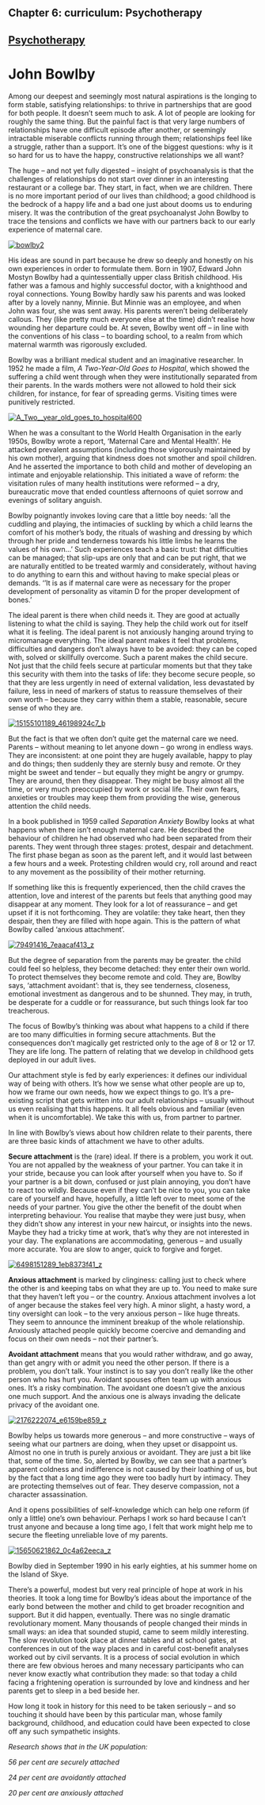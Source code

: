 Chapter  6: curriculum: Psychotherapy
------------------------------------

[Psychotherapy](../category/curriculum/psychotherapy/index.html)
----------------------------------------------------------------

John Bowlby 
============

Among our deepest and seemingly most natural aspirations is the longing to form stable, satisfying relationships: to thrive in partnerships that are good for both people. It doesn’t seem much to ask. A lot of people are looking for roughly the same thing. But the painful fact is that very large numbers of relationships have one difficult episode after another, or seemingly intractable miserable conflicts running through them; relationships feel like a struggle, rather than a support. It’s one of the biggest questions: why is it so hard for us to have the happy, constructive relationships we all want?

<span class="s1">The huge – and not yet fully digested – insight of psychoanalysis is that the challenges of relationships do not start over dinner in an interesting restaurant or a college bar. They start, in fact, when we are children. There is no more important period of our lives than childhood; a good childhood is the bedrock of a happy life and a bad one just about dooms us to enduring misery. It was the contribution of the great psychoanalyst John Bowlby to trace the tensions and conflicts we have with our partners back to our early experience of maternal care. </span>

[![bowlby2](http://i0.wp.com/www.thebookoflife.org/wp-content/uploads/2014/11/bowlby2.jpg?resize=635%2C580)](http://i1.wp.com/www.thebookoflife.org/wp-content/uploads/2014/11/bowlby2.jpg)

<span class="s1">His ideas are sound in part because he drew so deeply and honestly on his own experiences in order to formulate them. Born in 1907, Edward John Mostyn Bowlby had a quintessentially upper class British childhood. His father was a famous and highly successful doctor, with a knighthood and royal connections. Young Bowlby hardly saw his parents and was looked after by a lovely nanny, Minnie. But Minnie was an employee, and when John was four, she was sent away. His parents weren’t being deliberately callous. They (like pretty much everyone else at the time) didn’t realise how wounding her departure could be. At seven, Bowlby went off – in line with the conventions of his class – to boarding school, to a realm from which maternal warmth was rigorously excluded. </span>

<span class="s1">Bowlby was a brilliant medical student and an imaginative researcher. In 1952 he made a film, *A Two-Year-Old Goes to Hospital*, which showed the suffering a child went through when they were institutionally separated from their parents. In the wards mothers were not allowed to hold their sick children, for instance, for fear of spreading germs. Visiting times were punitively restricted.  </span>

[![A\_Two\_\_year\_old\_goes\_to\_hospital600](http://i0.wp.com/www.thebookoflife.org/wp-content/uploads/2014/11/A_Two__year_old_goes_to_hospital600.jpg?resize=635%2C494)](http://i2.wp.com/www.thebookoflife.org/wp-content/uploads/2014/11/A_Two__year_old_goes_to_hospital600.jpg)

<span class="s1">When he was a consultant to the World Health Organisation in the early 1950s, Bowlby wrote a report, ‘Maternal Care and Mental Health’. He attacked prevalent assumptions (including those vigorously maintained by his own mother), arguing that kindness does not smother and spoil children. And he asserted the importance to both child and mother of developing an intimate and enjoyable relationship. This initiated a wave of reform: the visitation rules of many health institutions were reformed – a dry, bureaucratic move that ended countless afternoons of quiet sorrow and evenings of solitary anguish. </span>

<span class="s1">Bowlby poignantly invokes loving care that a little boy needs: ‘all the cuddling and playing, the intimacies of suckling by which a child learns the comfort of his mother’s body, the rituals of washing and dressing by which through her pride and tenderness towards his little limbs he learns the values of his own…’ Such experiences teach a basic trust: that difficulties can be managed; that slip-ups are only that and can be put right, that we are naturally entitled to be treated warmly and considerately, without having to do anything to earn this and without having to make special pleas or demands. ‘’It is as if maternal care were as necessary for the proper development of personality as vitamin D for the proper development of bones.’</span>

<span class="s1">The ideal parent is there when child needs it. They are good at actually listening to what the child is saying. They help the child work out for itself what it is feeling. The ideal parent is not anxiously hanging around trying to micromanage everything. The ideal parent makes it feel that problems, difficulties and dangers don’t always have to be avoided: they can be coped with, solved or skillfully overcome. Such a parent makes the child secure. Not just that the child feels secure at particular moments but that they take this security with them into the tasks of life: they become secure people, so that they are less urgently in need of external validation, less devastated by failure, less in need of markers of status to reassure themselves of their own worth – because they carry within them a stable, reasonable, secure sense of who they are. </span>

[![15155101189\_46198924c7\_b](http://i1.wp.com/www.thebookoflife.org/wp-content/uploads/2014/11/15155101189_46198924c7_b.jpg?resize=635%2C508)](http://i2.wp.com/www.thebookoflife.org/wp-content/uploads/2014/11/15155101189_46198924c7_b.jpg)

<span class="s1">But the fact is that we often don’t quite get the maternal care we need. Parents – without meaning to let anyone down – go wrong in endless ways. They are inconsistent: at one point they are hugely available, happy to play and do things; then suddenly they are sternly busy and remote. Or they might be sweet and tender – but equally they might be angry or grumpy. They are around, then they disappear. They might be busy almost all the time, or very much preoccupied by work or social life. Their own fears, anxieties or troubles may keep them from providing the wise, generous attention the child needs.</span>

<span class="s1">In a book published in 1959 called *Separation Anxiety* Bowlby looks at what happens when there isn’t enough maternal care. He described the behaviour of children he had observed who had been separated from their parents. They went through three stages: protest, despair and detachment. The first phase began as soon as the parent left, and it would last between a few hours and a week. Protesting children would cry, roll around and react to any movement as the possibility of their mother returning. </span>

<span class="s1">If something like this is frequently experienced, then the child craves the attention, love and interest of the parents but feels that anything good may disappear at any moment. They look for a lot of reassurance – and get upset if it is not forthcoming. They are volatile: they take heart, then they despair, then they are filled with hope again. This is the pattern of what Bowlby called ‘anxious attachment’. </span>

[![79491416\_7eaacaf413\_z](http://i2.wp.com/www.thebookoflife.org/wp-content/uploads/2014/11/79491416_7eaacaf413_z.jpg?resize=635%2C610)](http://i1.wp.com/www.thebookoflife.org/wp-content/uploads/2014/11/79491416_7eaacaf413_z.jpg)

<span class="s1">But the degree of separation from the parents may be greater. the child could feel so helpless, they become detached: they enter their own world. To protect themselves they become remote and cold. They are, Bowlby says, ‘attachment avoidant’: that is, they see tenderness, closeness, emotional investment as dangerous and to be shunned. They may, in truth, be desperate for a cuddle or for reassurance, but such things look far too treacherous. </span>

<span class="s1">The focus of Bowlby’s thinking was about what happens to a child if there are too many difficulties in forming secure attachments. But the consequences don’t magically get restricted only to the age of 8 or 12 or 17. They are life long. The pattern of relating that we develop in childhood gets deployed in our adult lives.  </span>

<span class="s1">Our attachment style is fed by early experiences: it defines our individual way of being with others. It’s how we sense what other people are up to, how we frame our own needs, how we expect things to go. It’s a pre-existing script that gets written into our adult relationships – usually without us even realising that this happens. It all feels obvious and familiar (even when it is uncomfortable). We take this with us, from partner to partner. </span>

<span class="s1">In line with Bowlby’s views about how children relate to their parents, there are three basic kinds of attachment we have to other adults. </span>

<span class="s1">**Secure attachment** is the (rare) ideal. If there is a problem, you work it out. You are not appalled by the weakness of your partner. You can take it in your stride, because you can look after yourself when you have to. So if your partner is a bit down, confused or just plain annoying, you don’t have to react too wildly. Because even if they can’t be nice to you, you can take care of yourself and have, hopefully, a little left over to meet some of the needs of your partner. You give the other the benefit of the doubt when interpreting behaviour. You realise that maybe they were just busy, when they didn’t show any interest in your new haircut, or insights into the news. Maybe they had a tricky time at work, that’s why they are not interested in your day. The explanations are accommodating, generous – and usually more accurate. You are slow to anger, quick to forgive and forget. </span>

[![6498151289\_1eb8373f41\_z](http://i2.wp.com/www.thebookoflife.org/wp-content/uploads/2014/11/6498151289_1eb8373f41_z.jpg?resize=635%2C635)](http://i2.wp.com/www.thebookoflife.org/wp-content/uploads/2014/11/6498151289_1eb8373f41_z.jpg)

<span class="s1">**Anxious attachment** is marked by clinginess: calling just to check where the other is and keeping tabs on what they are up to. You need to make sure that they haven’t left you – or the country. Anxious attachment involves a lot of anger because the stakes feel very high. A minor slight, a hasty word, a tiny oversight can look – to the very anxious person – like huge threats. They seem to announce the imminent breakup of the whole relationship. Anxiously attached people quickly become coercive and demanding and focus on their own needs – not their partner’s. </span>

<span class="s1">**Avoidant attachment** means that you would rather withdraw, and go away, than get angry with or admit you need the other person. If there is a problem, you don’t talk. Your instinct is to say you don’t really like the other person who has hurt you. Avoidant spouses often team up with anxious ones. It’s a risky combination. The avoidant one doesn’t give the anxious one much support. And the anxious one is always invading the delicate privacy of the avoidant one. </span>

[![2176222074\_e6159be859\_z](http://i1.wp.com/www.thebookoflife.org/wp-content/uploads/2014/11/2176222074_e6159be859_z.jpg?resize=635%2C357)](http://i1.wp.com/www.thebookoflife.org/wp-content/uploads/2014/11/2176222074_e6159be859_z.jpg)

<span class="s1">Bowlby helps us towards more generous – and more constructive – ways of seeing what our partners are doing, when they upset or disappoint us. Almost no one in truth is purely anxious or avoidant. They are just a bit like that, some of the time. So, alerted by Bowlby, we can see that a partner’s apparent coldness and indifference is not caused by their loathing of us, but by the fact that a long time ago they were too badly hurt by intimacy. They are protecting themselves out of fear. They deserve compassion, not a character assassination. </span>

<span class="s1">And it opens possibilities of self-knowledge which can help one reform (if only a little) one’s own behaviour. Perhaps I work so hard because I can’t trust anyone and because a long time ago, I felt that work might help me to secure the fleeting unreliable love of my parents. </span>

[![15650621862\_0c4a62eeca\_z](http://i0.wp.com/www.thebookoflife.org/wp-content/uploads/2014/11/15650621862_0c4a62eeca_z.jpg?resize=635%2C424)](http://i1.wp.com/www.thebookoflife.org/wp-content/uploads/2014/11/15650621862_0c4a62eeca_z.jpg)

<span class="s1">Bowlby died in September 1990 in his early eighties, at his summer home on the Island of Skye.</span>

<span class="s1">There’s a powerful, modest but very real principle of hope at work in his theories. It took a long time for Bowlby’s ideas about the importance of the early bond between the mother and child to get broader recognition and support. But it did happen, eventually. There was no single dramatic revolutionary moment. Many thousands of people changed their minds in small ways: an idea that sounded stupid, came to seem mildly interesting. The slow revolution took place at dinner tables and at school gates, at conferences in out of the way places and in careful cost-benefit analyses worked out by civil servants. It is a process of social evolution in which there are few obvious heroes and many necessary participants who can never know exactly what contribution they made: so that today a child facing a frightening operation is surrounded by love and kindness and her parents get to sleep in a bed beside her.</span>

<span class="s1">How long it took in history for this need to be taken seriously – and so touching it should have been by this particular man, whose family background, childhood, and education could have been expected to close off any such sympathetic insights.</span>

*<span class="s1">Research shows that in the UK population:</span>*

*<span class="s1">56 per cent are securely attached</span>*

*<span class="s1">24 per cent are avoidantly attached</span>*

*<span class="s1">20 per cent are anxiously attached</span>*

